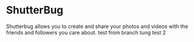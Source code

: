 # ShutterBug

Shutterbug allows you to create and share your photos and videos with the friends and followers you care about.
test from branch
tung test 2
